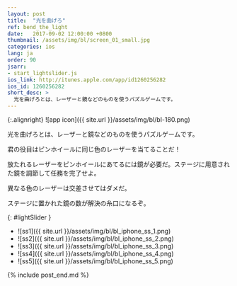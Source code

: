 ```yaml
---
layout: post
title:  "光を曲げろ"
ref: bend_the_light
date:   2017-09-02 12:00:00 +0800
thumbnail: /assets/img/bl/screen_01_small.jpg
categories: ios
lang: ja
order: 90
jsarr:
- start_lightslider.js
ios_link: http://itunes.apple.com/app/id1260256282
ios_id: 1260256282
short_desc: >
  光を曲げろとは、レーザーと鏡などのものを使うパズルゲームです。
---
```


{:.alignright}
![app icon]({{ site.url }}/assets/img/bl/bl-180.png)

光を曲げろとは、レーザーと鏡などのものを使うパズルゲームです。

君の役目はピンホイールに同じ色のレーザーを当てることだ！

放たれるレーザーをピンホイールにあてるには鏡が必要だ。ステージに用意された鏡を調節して任務を完了せよ。
  
異なる色のレーザーは交差させてはダメだ。

ステージに置かれた鏡の数が解決の糸口になるぞ。


{: #lightSlider }
*   ![ss1]({{ site.url }}/assets/img/bl/bl_iphone_ss_1.png)
*   ![ss2]({{ site.url }}/assets/img/bl/bl_iphone_ss_2.png)
*   ![ss3]({{ site.url }}/assets/img/bl/bl_iphone_ss_3.png)
*   ![ss4]({{ site.url }}/assets/img/bl/bl_iphone_ss_4.png)
*   ![ss5]({{ site.url }}/assets/img/bl/bl_iphone_ss_5.png)

{% include post_end.md %}
